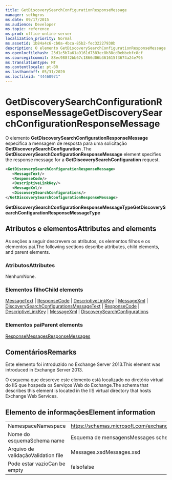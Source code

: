 ```yaml
---
title: GetDiscoverySearchConfigurationResponseMessage
manager: sethgros
ms.date: 09/17/2015
ms.audience: Developer
ms.topic: reference
ms.prod: office-online-server
localization_priority: Normal
ms.assetid: 1b84a4c6-cb0a-4bca-85b2-fec32227930b
description: O elemento GetDiscoverySearchConfigurationResponseMessage especifica a mensagem de resposta para uma solicitação GetDiscoverySearchConfiguration.
ms.openlocfilehash: 23d1c5b7a61a9161d7383ec8b38cd0ebbebfc8cf
ms.sourcegitcommit: 88ec988f2bb67c1866d06b361615f3674a24e795
ms.translationtype: MT
ms.contentlocale: pt-BR
ms.lasthandoff: 05/31/2020
ms.locfileid: "44460971"
---
```

# <a name="getdiscoverysearchconfigurationresponsemessage"></a><span data-ttu-id="ad4ea-103">GetDiscoverySearchConfigurationResponseMessage</span><span class="sxs-lookup"><span data-stu-id="ad4ea-103">GetDiscoverySearchConfigurationResponseMessage</span></span>

<span data-ttu-id="ad4ea-104">O elemento **GetDiscoverySearchConfigurationResponseMessage** especifica a mensagem de resposta para uma solicitação **GetDiscoverySearchConfiguration** .</span><span class="sxs-lookup"><span data-stu-id="ad4ea-104">The **GetDiscoverySearchConfigurationResponseMessage** element specifies the response message for a **GetDiscoverySearchConfiguration** request.</span></span> 
  
```XML
<GetDiscoverySearchConfigurationResponseMessage>
   <MessageText/>
   <ResponseCode/>
   <DescriptiveLinkKey/>
   <MessageXml/>
   <DiscoverySearchConfigurations/>
</GetDiscoverySearchConfigurationResponseMessage>
```

 <span data-ttu-id="ad4ea-105">**GetDiscoverySearchConfigurationResponseMessageType**</span><span class="sxs-lookup"><span data-stu-id="ad4ea-105">**GetDiscoverySearchConfigurationResponseMessageType**</span></span>
## <a name="attributes-and-elements"></a><span data-ttu-id="ad4ea-106">Atributos e elementos</span><span class="sxs-lookup"><span data-stu-id="ad4ea-106">Attributes and elements</span></span>

<span data-ttu-id="ad4ea-107">As seções a seguir descrevem os atributos, os elementos filhos e os elementos pai.</span><span class="sxs-lookup"><span data-stu-id="ad4ea-107">The following sections describe attributes, child elements, and parent elements.</span></span>
  
### <a name="attributes"></a><span data-ttu-id="ad4ea-108">Atributos</span><span class="sxs-lookup"><span data-stu-id="ad4ea-108">Attributes</span></span>

<span data-ttu-id="ad4ea-109">Nenhum</span><span class="sxs-lookup"><span data-stu-id="ad4ea-109">None.</span></span>
  
### <a name="child-elements"></a><span data-ttu-id="ad4ea-110">Elementos filho</span><span class="sxs-lookup"><span data-stu-id="ad4ea-110">Child elements</span></span>

<span data-ttu-id="ad4ea-111">[MessageText](messagetext.md)  |  [ResponseCode](responsecode.md)  |  [DescriptiveLinkKey](descriptivelinkkey.md)  |  [MessageXml](messagexml.md)  |  [DiscoverySearchConfigurations](discoverysearchconfigurations.md)</span><span class="sxs-lookup"><span data-stu-id="ad4ea-111">[MessageText](messagetext.md) | [ResponseCode](responsecode.md) | [DescriptiveLinkKey](descriptivelinkkey.md) | [MessageXml](messagexml.md) | [DiscoverySearchConfigurations](discoverysearchconfigurations.md)</span></span>
  
### <a name="parent-elements"></a><span data-ttu-id="ad4ea-112">Elementos pai</span><span class="sxs-lookup"><span data-stu-id="ad4ea-112">Parent elements</span></span>

[<span data-ttu-id="ad4ea-113">ResponseMessages</span><span class="sxs-lookup"><span data-stu-id="ad4ea-113">ResponseMessages</span></span>](responsemessages.md)
  
## <a name="remarks"></a><span data-ttu-id="ad4ea-114">Comentários</span><span class="sxs-lookup"><span data-stu-id="ad4ea-114">Remarks</span></span>

<span data-ttu-id="ad4ea-115">Este elemento foi introduzido no Exchange Server 2013.</span><span class="sxs-lookup"><span data-stu-id="ad4ea-115">This element was introduced in Exchange Server 2013.</span></span>
  
<span data-ttu-id="ad4ea-116">O esquema que descreve este elemento está localizado no diretório virtual do IIS que hospeda os Serviços Web do Exchange.</span><span class="sxs-lookup"><span data-stu-id="ad4ea-116">The schema that describes this element is located in the IIS virtual directory that hosts Exchange Web Services.</span></span>
  
## <a name="element-information"></a><span data-ttu-id="ad4ea-117">Elemento de informações</span><span class="sxs-lookup"><span data-stu-id="ad4ea-117">Element information</span></span>

|||
|:-----|:-----|
|<span data-ttu-id="ad4ea-118">Namespace</span><span class="sxs-lookup"><span data-stu-id="ad4ea-118">Namespace</span></span>  <br/> |https://schemas.microsoft.com/exchange/services/2006/messages  <br/> |
|<span data-ttu-id="ad4ea-119">Nome do esquema</span><span class="sxs-lookup"><span data-stu-id="ad4ea-119">Schema name</span></span>  <br/> |<span data-ttu-id="ad4ea-120">Esquema de mensagens</span><span class="sxs-lookup"><span data-stu-id="ad4ea-120">Messages schema</span></span>  <br/> |
|<span data-ttu-id="ad4ea-121">Arquivo de validação</span><span class="sxs-lookup"><span data-stu-id="ad4ea-121">Validation file</span></span>  <br/> |<span data-ttu-id="ad4ea-122">Messages.xsd</span><span class="sxs-lookup"><span data-stu-id="ad4ea-122">Messages.xsd</span></span>  <br/> |
|<span data-ttu-id="ad4ea-123">Pode estar vazio</span><span class="sxs-lookup"><span data-stu-id="ad4ea-123">Can be empty</span></span>  <br/> |<span data-ttu-id="ad4ea-124">falso</span><span class="sxs-lookup"><span data-stu-id="ad4ea-124">false</span></span>  <br/> |
   

